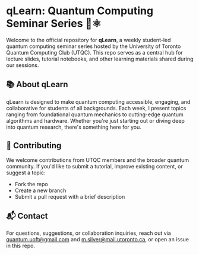 # qLearn: Quantum Computing Seminar Series 🧠⚛️

Welcome to the official repository for **qLearn**, a weekly student-led quantum computing seminar series hosted by the University of Toronto Quantum Computing Club (UTQC). This repo serves as a central hub for lecture slides, tutorial notebooks, and other learning materials shared during our sessions.

## 📚 About qLearn

qLearn is designed to make quantum computing accessible, engaging, and collaborative for students of all backgrounds. Each week, I present topics ranging from foundational quantum mechanics to cutting-edge quantum algorithms and hardware. Whether you're just starting out or diving deep into quantum research, there's something here for you.


## 🤝 Contributing
We welcome contributions from UTQC members and the broader quantum community. If you'd like to submit a tutorial, improve existing content, or suggest a topic:
- Fork the repo
- Create a new branch
- Submit a pull request with a brief description

## 📬 Contact
For questions, suggestions, or collaboration inquiries, reach out via <quantum.uoft@gmail.com> and <m.silver@mail.utoronto.ca>, or open an issue in this repo.
